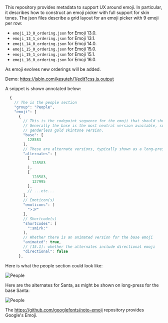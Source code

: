 This repository provides metadata to support UX around emoji. In particular, it describes how to construct an emoji picker with full support for skin tones. The json files describe a grid layout for an emoji picker with 9 emoji per row:

* `emoji_13_0_ordering.json` for Emoji 13.0.
* `emoji_13_1_ordering.json` for Emoji 13.1.
* `emoji_14_0_ordering.json` for Emoji 14.0.
* `emoji_15_0_ordering.json` for Emoji 15.0.
* `emoji_15_1_ordering.json` for Emoji 15.1.
* `emoji_16_0_ordering.json` for Emoji 16.0.

As emoji evolves new orderings will be added. 

Demo: https://jsbin.com/kesuteh/1/edit?css,js,output

A snippet is shown annotated below:

```js
  {
  	// The is the people section
    "group": "People",
    "emoji": [
      {
      	// This is the codepoint sequence for the emoji that should show in the grid
      	// Generally the base is the most neutral version available, such as the
      	// genderless gold skintone version.
        "base": [
          128583
        ],
        // These are alternate versions, typically shown as a long-press flyout
        "alternates": [
          [
            128583
          ],
          [
            128583,
            127995
          ],
          // ...etc...
        ],
        // Emoticon(s)
        "emoticons": [
          ">:P"
        ],
        // Shortcode(s)
        "shortcodes": [
          ":smirk:"
        ],
        // Whether there is an animated version for the base emoji
        "animated": true,
        // [15.1]: whether the alternates include directional emoji
        "directional": false
      },
```

Here is what the people section could look like:

![People](images/people.png)

Here are the alternates for Santa, as might be shown on long-press for the base Santa:

![People](images/santa-alternates.png)

The https://github.com/googlefonts/noto-emoji repository provides Google's Emoji.

